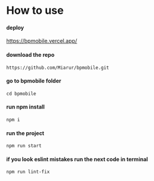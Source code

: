 # How to use

#### deploy 
https://bpmobile.vercel.app/

#### download the repo
```https://github.com/Miarur/bpmobile.git```

#### go to bpmobile folder
``` cd bpmobile ```

#### run npm install 
```npm i```

#### run the project 
```npm run start```

#### if you look eslint mistakes run the next code in terminal
```npm run lint-fix```
